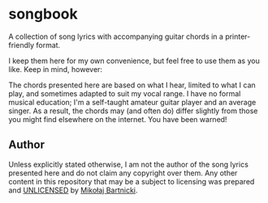 # songbook

A collection of song lyrics with accompanying guitar chords in a
printer-friendly format.

I keep them here for my own convenience, but feel free to use them as you like.
Keep in mind, however:

The chords presented here are based on what I hear, limited to what I can play,
and sometimes adapted to suit my vocal range. I have no formal musical
education; I'm a self-taught amateur guitar player and an average singer. As a
result, the chords may (and often do) differ slightly from those you might find
elsewhere on the internet. You have been warned!

## Author

Unless explicitly stated otherwise, I am not the author of the song lyrics
presented here and do not claim any copyright over them. Any other content in
this repository that may be a subject to licensing was prepared and
[UNLICENSED][98] by [Mikołaj Bartnicki][99].

[98]:UNLICENSE
[99]:mailto:mikolaj@bartnicki.org
